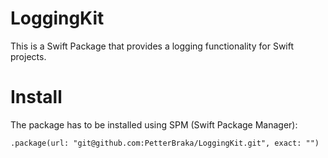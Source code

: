 # LoggingKit

This is a Swift Package that provides a logging functionality for Swift projects.

# Install
The package has to be installed using SPM (Swift Package Manager):

```
.package(url: "git@github.com:PetterBraka/LoggingKit.git", exact: "")
```

